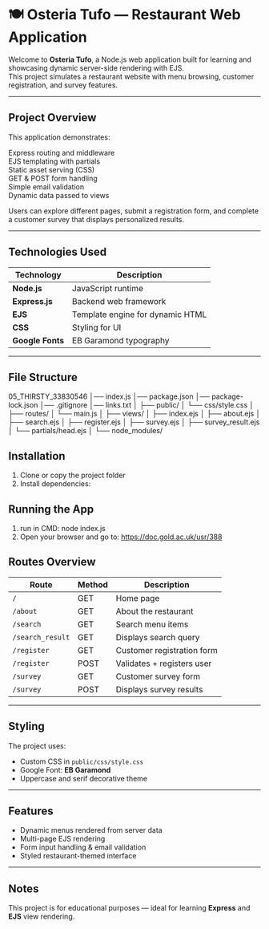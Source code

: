 # 🍽️ Osteria Tufo — Restaurant Web Application

Welcome to **Osteria Tufo**, a Node.js web application built for learning and showcasing dynamic server-side rendering with EJS.  
This project simulates a restaurant website with menu browsing, customer registration, and survey features.

---

##  Project Overview

This application demonstrates:

 Express routing and middleware  
 EJS templating with partials  
 Static asset serving (CSS)  
 GET & POST form handling  
 Simple email validation  
 Dynamic data passed to views  

Users can explore different pages, submit a registration form, and complete a customer survey that displays personalized results.

---

##  Technologies Used

| Technology | Description |
|-----------|-------------|
| **Node.js** | JavaScript runtime |
| **Express.js** | Backend web framework |
| **EJS** | Template engine for dynamic HTML |
| **CSS** | Styling for UI |
| **Google Fonts** | EB Garamond typography |

---

##  File Structure

05_THIRSTY_33830546
│── index.js
│── package.json
│── package-lock.json
│── .gitignore
│── links.txt
│
├── public/
│ └── css/style.css
│
├── routes/
│ └── main.js
│
├── views/
│ ├── index.ejs
│ ├── about.ejs
│ ├── search.ejs
│ ├── register.ejs
│ ├── survey.ejs
│ ├── survey_result.ejs
│ └── partials/head.ejs
│
└── node_modules/


##  Installation

1. Clone or copy the project folder  
2. Install dependencies:


## Running the App

1. run in CMD: node index.js
2. Open your browser and go to: https://doc.gold.ac.uk/usr/388

##  Routes Overview

| Route            | Method | Description                       |
|------------------|--------|-----------------------------------|
| `/`              | GET    | Home page                         |
| `/about`         | GET    | About the restaurant              |
| `/search`        | GET    | Search menu items                 |
| `/search_result` | GET    | Displays search query             |
| `/register`      | GET    | Customer registration form        |
| `/register`      | POST   | Validates + registers user        |
| `/survey`        | GET    | Customer survey form              |
| `/survey`        | POST   | Displays survey results           |

---

##  Styling

The project uses:

- Custom CSS in `public/css/style.css`
- Google Font: **EB Garamond**
- Uppercase and serif decorative theme

---

##  Features

- Dynamic menus rendered from server data  
- Multi-page EJS rendering  
- Form input handling & email validation  
- Styled restaurant-themed interface  

---

##  Notes

This project is for educational purposes — ideal for learning **Express** and **EJS** view rendering.
